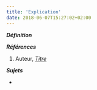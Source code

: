 ```yaml
---
title: 'Explication'
date: 2018-06-07T15:27:02+02:00
---
```


***Définition*** 

>

***Références***

1. Auteur, <u>*Titre*</u>

***Sujets***

- 
